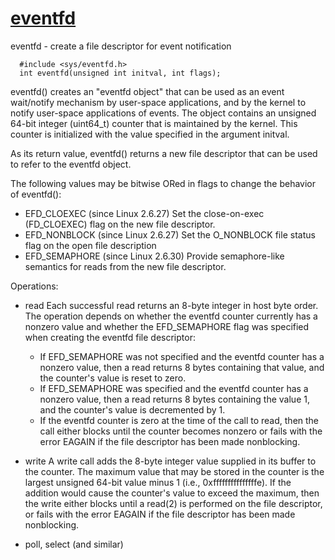 # [eventfd](http://man7.org/linux/man-pages/man2/eventfd.2.html)
eventfd - create a file descriptor for event notification
```
  #include <sys/eventfd.h>
  int eventfd(unsigned int initval, int flags);
```
eventfd() creates an "eventfd object" that can be used as an event
wait/notify mechanism by user-space applications, and by the kernel
to notify user-space applications of events.  The object contains an
unsigned 64-bit integer (uint64_t) counter that is maintained by the
kernel.  This counter is initialized with the value specified in the
argument initval.

As its return value, eventfd() returns a new file descriptor that can
be used to refer to the eventfd object.

The following values may be bitwise ORed in flags to change the behavior of eventfd():
- EFD_CLOEXEC (since Linux 2.6.27)
  Set the close-on-exec (FD_CLOEXEC) flag on the new file descriptor.
- EFD_NONBLOCK (since Linux 2.6.27)
  Set the O_NONBLOCK file status flag on the open file description 
- EFD_SEMAPHORE (since Linux 2.6.30)
  Provide semaphore-like semantics for reads from the new file descriptor.
  
Operations:
- read
Each successful read returns an 8-byte integer in host byte order. The operation
depends on whether the eventfd counter currently has a nonzero value and whether
the EFD_SEMAPHORE flag was specified when creating the eventfd file descriptor:
     -  If EFD_SEMAPHORE was not specified and the eventfd counter has a nonzero 
        value, then a read returns 8 bytes containing that value, and the 
        counter's value is reset to zero.
     - If EFD_SEMAPHORE was specified and the eventfd counter has a nonzero value,
       then a read returns 8 bytes containing the value 1, and the counter's 
       value is decremented by 1.
     - If the eventfd counter is zero at the time of the call to read, then the 
       call either blocks until the counter becomes nonzero or fails with the 
       error EAGAIN if the file descriptor has been made nonblocking.

- write
A write call adds the 8-byte integer value supplied in its buffer to the counter.
The maximum value that may be stored in the counter is the largest unsigned 
64-bit value minus 1 (i.e., 0xfffffffffffffffe). If the addition would cause 
the counter's value to exceed the maximum, then the write
either blocks until a read(2) is performed on the file
descriptor, or fails with the error EAGAIN if the file
descriptor has been made nonblocking.

-  poll, select (and similar)
       


